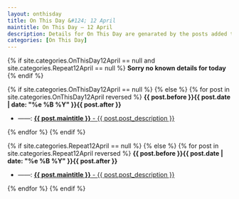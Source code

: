 ```yaml
---
layout: onthisday
title: On This Day &#124; 12 April
maintitle: On This Day — 12 April
description: Details for On This Day are genarated by the posts added to the website so the content is subject to changes/updates over time.
categories: [On This Day]
---
```


{% if site.categories.OnThisDay12April == null and site.categories.Repeat12April == null %}
<strong>Sorry no known details for today</strong>
{% endif %}

{% if site.categories.OnThisDay12April == null %}
{% else %}
{% for post in site.categories.OnThisDay12April reversed %}
<strong>{{ post.before }}{{ post.date | date: "%e %B %Y" }}{{ post.after }}</strong>
<ul>
<li> ——: <a href="{{ post.url }}"><strong>{{ post.maintitle }}</strong> - {{ post.post_description }}</a></li>
</ul>
{% endfor %}
{% endif %}

{% if site.categories.Repeat12April == null %}
{% else %}
{% for post in site.categories.Repeat12April reversed %}
<strong>{{ post.before }}{{ post.date | date: "%e %B %Y" }}{{ post.after }}</strong>
<ul>
<li> ——: <a href="{{ post.url }}"><strong>{{ post.maintitle }}</strong> - {{ post.post_description }}</a></li>
</ul>
{% endfor %}
{% endif %}
